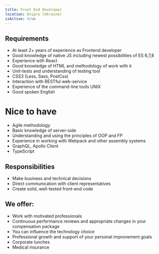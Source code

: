 ```yaml
---
title: Front End Developer
location: Dnipro (Ukraine)
isActive: true
---
```

## Requirements

* At least 2+ years of experience as Frontend developer
* Good knowledge of native JS including newest possibilities of ES 6,7,8
* Experience with React
* Good knowledge of HTML and methodology of work with it
* Unit-tests and understanding of testing tool
* CSS3 (Less, Sass, PostCss)
* Interaction with RESTful web-service
* Experience of the command-line tools UNIX
* Good spoken English

# Nice to have

* Agile methodology
* Basic knowledge of server-side
* Understanding and using the principles of OOP and FP
* Experience in working with Webpack and other assembly systems
* GraphQL, Apollo Client
* TypeScript

## Responsibilities

* Make business and technical decisions
* Direct communication with client representatives
* Create solid, well-tested front-end code

## We offer:

* Work with motivated professionals
* Continuous performance reviews and appropriate changes in your compensation
  package
* You can influence the technology choice
* Professional growth and support of your personal improvement goals
* Corporate lunches
* Medical insurance